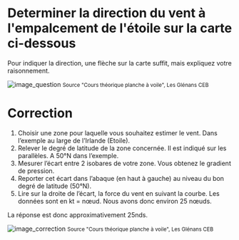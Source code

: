 ﻿# Determiner la direction du vent à l'empalcement de l'étoile sur la carte ci-dessous
Pour indiquer la direction, une flèche sur la carte suffit, mais expliquez votre raisonnement.

![image_question](./images/carte_vierge_calcul_vitesse.png)
<small>Source "Cours théorique planche à voile", Les Glénans CEB </small>

# Correction

1.	Choisir une zone pour laquelle vous souhaitez estimer le vent. Dans l’exemple au large de l’Irlande (Etoile).
2.	Relever le degré de latitude de la zone concernée. Il est indiqué sur les parallèles. A 50°N dans l’exemple. 
3.	Mesurer l’écart entre 2 isobares de votre zone. Vous obtenez le gradient de pression. 
4.	Reporter cet écart dans l’abaque (en haut à gauche) au niveau du bon degré de latitude (50°N).
5.	Lire sur la droite de l’écart, la force du vent en suivant la courbe. Les données sont en kt = nœud. Nous avons donc environ 25 nœuds.

La réponse est donc approximativement 25nds.

![image_correction](./images/direction_du_vent.png)
<small>Source "Cours théorique planche à voile", Les Glénans CEB </small>
